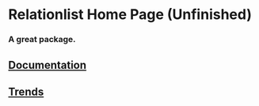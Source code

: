 # Relationlist Home Page (Unfinished)
### A great package.
  
## [Documentation](/docs/index.md)
## [Trends](/trends/index.md)
